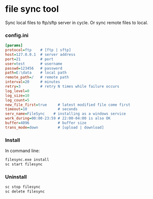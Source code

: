 # file sync tool
Sync local files to ftp/sftp server in cycle.
Or sync remote files to local.

### config.ini
```ini
[params]
protocol=ftp    # [ftp | sftp]
host=127.0.0.1  # server address
port=21         # port
user=test       # username
passwd=123456   # password
path=E:\data    # local path
remote_path=/   # remote path
interval=20     # minutes
retry=3         # retry N times while failure occurs
log_level=0
log_size=10
log_count=5
new_file_first=true     # latest modified file come first
timeout=10              # seconds
serv_name=FileSync    # installing as a windows service
work_during=00:00-23:59 # 22:00-04:00 is also OK   
buffer=4096             # buffer size
trans_mode=down         # [upload | download]
```
### Install
In command line:
```cmd
filesync.exe install
sc start filesync
```
### Uninstall
```cmd
sc stop filesync
sc delete filesync
```
